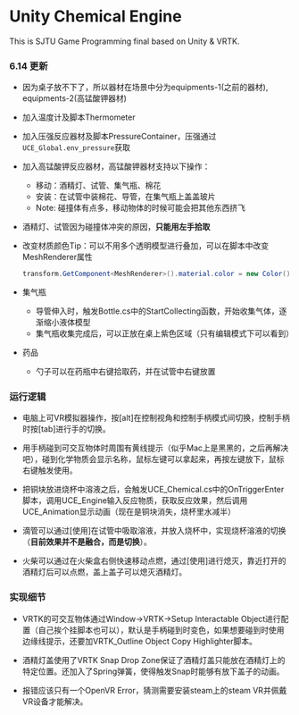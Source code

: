 # Unity Chemical Engine

This is SJTU Game Programming final based on Unity & VRTK.

### 6.14 更新

* 因为桌子放不下了，所以器材在场景中分为equipments-1(之前的器材), equipments-2(高锰酸钾器材)

* 加入温度计及脚本Thermometer

* 加入压强反应器材及脚本PressureContainer，压强通过`UCE_Global.env_pressure`获取

* 加入高锰酸钾反应器材，高锰酸钾器材支持以下操作：

  * 移动：酒精灯、试管、集气瓶、棉花
  * 安装：在试管中装棉花、导管，在集气瓶上盖盖玻片
  * Note: 碰撞体有点多，移动物体的时候可能会把其他东西挤飞

* 酒精灯、试管因为碰撞体冲突的原因，**只能用左手拾取**

* 改变材质颜色Tip：可以不用多个透明模型进行叠加，可以在脚本中改变MeshRenderer属性

  ```c#
  transform.GetComponent<MeshRenderer>().material.color = new Color();
  ```

* 集气瓶

  * 导管伸入时，触发Bottle.cs中的StartCollecting函数，开始收集气体，逐渐缩小液体模型
  * 集气瓶收集完成后，可以正放在桌上紫色区域（只有编辑模式下可以看到）

* 药品

  * 勺子可以在药瓶中右键拾取药，并在试管中右键放置

### 运行逻辑

* 电脑上可VR模拟器操作，按[alt]在控制视角和控制手柄模式间切换，控制手柄时按[tab]进行手的切换。
* 用手柄碰到可交互物体时周围有黄线提示（似乎Mac上是黑黑的，之后再解决吧），碰到化学物质会显示名称，鼠标左键可以拿起来，再按左键放下，鼠标右键触发使用。
* 把铜块放进烧杯中溶液之后，会触发UCE_Chemical.cs中的OnTriggerEnter脚本，调用UCE_Engine输入反应物质，获取反应效果，然后调用UCE_Animation显示动画（现在是铜块消失，烧杯里水减半）

* 滴管可以通过[使用]在试管中吸取溶液，并放入烧杯中，实现烧杯溶液的切换（**目前效果并不是融合，而是切换**）。
* 火柴可以通过在火柴盒右侧快速移动点燃，通过[使用]进行熄灭，靠近打开的酒精灯后可以点燃，盖上盖子可以熄灭酒精灯。

### 实现细节

* VRTK的可交互物体通过Window->VRTK->Setup Interactable Object进行配置（自己挨个挂脚本也可以），默认是手柄碰到时变色，如果想要碰到时使用边缘线提示，还要加VRTK_Outline Object Copy Highlighter脚本。

* 酒精灯盖使用了VRTK Snap Drop Zone保证了酒精灯盖只能放在酒精灯上的特定位置。还加入了Spring弹簧，使得触发Snap时能够有放下盖子的动画。
* 报错应该只有一个OpenVR Error，猜测需要安装steam上的steam VR并佩戴VR设备才能解决。

